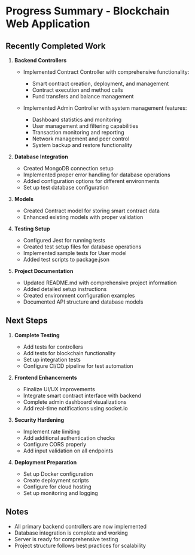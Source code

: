# Progress Summary - Blockchain Web Application

## Recently Completed Work

1. **Backend Controllers**
   - Implemented Contract Controller with comprehensive functionality:
     - Smart contract creation, deployment, and management
     - Contract execution and method calls
     - Fund transfers and balance management
   
   - Implemented Admin Controller with system management features:
     - Dashboard statistics and monitoring
     - User management and filtering capabilities
     - Transaction monitoring and reporting
     - Network management and peer control
     - System backup and restore functionality

2. **Database Integration**
   - Created MongoDB connection setup
   - Implemented proper error handling for database operations
   - Added configuration options for different environments
   - Set up test database configuration

3. **Models**
   - Created Contract model for storing smart contract data
   - Enhanced existing models with proper validation

4. **Testing Setup**
   - Configured Jest for running tests
   - Created test setup files for database operations
   - Implemented sample tests for User model
   - Added test scripts to package.json

5. **Project Documentation**
   - Updated README.md with comprehensive project information
   - Added detailed setup instructions
   - Created environment configuration examples
   - Documented API structure and database models

## Next Steps

1. **Complete Testing**
   - Add tests for controllers
   - Add tests for blockchain functionality
   - Set up integration tests
   - Configure CI/CD pipeline for test automation

2. **Frontend Enhancements**
   - Finalize UI/UX improvements
   - Integrate smart contract interface with backend
   - Complete admin dashboard visualizations
   - Add real-time notifications using socket.io

3. **Security Hardening**
   - Implement rate limiting
   - Add additional authentication checks
   - Configure CORS properly
   - Add input validation on all endpoints

4. **Deployment Preparation**
   - Set up Docker configuration
   - Create deployment scripts
   - Configure for cloud hosting
   - Set up monitoring and logging

## Notes
- All primary backend controllers are now implemented
- Database integration is complete and working
- Server is ready for comprehensive testing
- Project structure follows best practices for scalability
